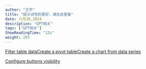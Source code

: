 ```yaml
---
author: "王宇"
title: "提示词写的更好，请往这里看"
date: 六月28,2024
description: "GPT相关"
tags: ["GPT相关"]
ShowReadingTime: "12s"
weight: 203
---
```

[Filter table data](#)[Create a pivot table](#)[Create a chart from data series](#)

[Configure buttons visibility](/users/tfac-settings.action)